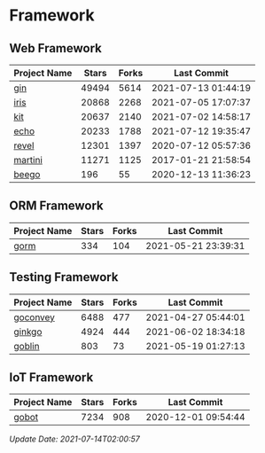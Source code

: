 # Framework

## Web Framework
| Project Name | Stars | Forks | Last Commit |
| ------------ | ----- | ----- | ----------- |
| [gin](https://github.com/gin-gonic/gin) | 49494 | 5614 | 2021-07-13 01:44:19 |
| [iris](https://github.com/kataras/iris) | 20868 | 2268 | 2021-07-05 17:07:37 |
| [kit](https://github.com/go-kit/kit) | 20637 | 2140 | 2021-07-02 14:58:17 |
| [echo](https://github.com/labstack/echo) | 20233 | 1788 | 2021-07-12 19:35:47 |
| [revel](https://github.com/revel/revel) | 12301 | 1397 | 2020-07-12 05:57:36 |
| [martini](https://github.com/go-martini/martini) | 11271 | 1125 | 2017-01-21 21:58:54 |
| [beego](https://github.com/astaxie/beego) | 196 | 55 | 2020-12-13 11:36:23 |

## ORM Framework
| Project Name | Stars | Forks | Last Commit |
| ------------ | ----- | ----- | ----------- |
| [gorm](https://github.com/jinzhu/gorm) | 334 | 104 | 2021-05-21 23:39:31 |

## Testing Framework
| Project Name | Stars | Forks | Last Commit |
| ------------ | ----- | ----- | ----------- |
| [goconvey](https://github.com/smartystreets/goconvey) | 6488 | 477 | 2021-04-27 05:44:01 |
| [ginkgo](https://github.com/onsi/ginkgo) | 4924 | 444 | 2021-06-02 18:34:18 |
| [goblin](https://github.com/franela/goblin) | 803 | 73 | 2021-05-19 01:27:13 |

## IoT Framework
| Project Name | Stars | Forks | Last Commit |
| ------------ | ----- | ----- | ----------- |
| [gobot](https://github.com/hybridgroup/gobot) | 7234 | 908 | 2020-12-01 09:54:44 |

*Update Date: 2021-07-14T02:00:57*